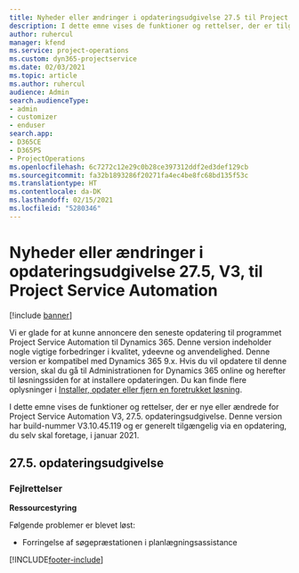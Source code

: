 ```yaml
---
title: Nyheder eller ændringer i opdateringsudgivelse 27.5 til Project Service Automation hotfix V3
description: I dette emne vises de funktioner og rettelser, der er tilgængelige i Project Service Automation, opdateringsudgivelse 27.5 hotfix, V3.
author: ruhercul
manager: kfend
ms.service: project-operations
ms.custom: dyn365-projectservice
ms.date: 02/03/2021
ms.topic: article
ms.author: ruhercul
audience: Admin
search.audienceType:
- admin
- customizer
- enduser
search.app:
- D365CE
- D365PS
- ProjectOperations
ms.openlocfilehash: 6c7272c12e29c0b28ce397312ddf2ed3def129cb
ms.sourcegitcommit: fa32b1893286f20271fa4ec4be8fc68bd135f53c
ms.translationtype: HT
ms.contentlocale: da-DK
ms.lasthandoff: 02/15/2021
ms.locfileid: "5280346"
---
```

# <a name="whats-new-or-changed-in-project-service-automation-update-release-275-v3"></a>Nyheder eller ændringer i opdateringsudgivelse 27.5, V3, til Project Service Automation

[!include [banner](../includes/psa-now-project-operations.md)]

Vi er glade for at kunne annoncere den seneste opdatering til programmet Project Service Automation til Dynamics 365. Denne version indeholder nogle vigtige forbedringer i kvalitet, ydeevne og anvendelighed. Denne version er kompatibel med Dynamics 365 9.x. Hvis du vil opdatere til denne version, skal du gå til Administrationen for Dynamics 365 online og herefter til løsningssiden for at installere opdateringen. Du kan finde flere oplysninger i [Installer, opdater eller fjern en foretrukket løsning](https://docs.microsoft.com/power-platform/admin/install-remove-preferred-solution).

I dette emne vises de funktioner og rettelser, der er nye eller ændrede for Project Service Automation V3, 27.5. opdateringsudgivelse. Denne version har build-nummer V3.10.45.119 og er generelt tilgængelig via en opdatering, du selv skal foretage, i januar 2021.

## <a name="update-release-275"></a>27.5. opdateringsudgivelse

### <a name="bug-fixes"></a>Fejlrettelser


**Ressourcestyring**

Følgende problemer er blevet løst:

- Forringelse af søgepræstationen i planlægningsassistance


[!INCLUDE[footer-include](../includes/footer-banner.md)]